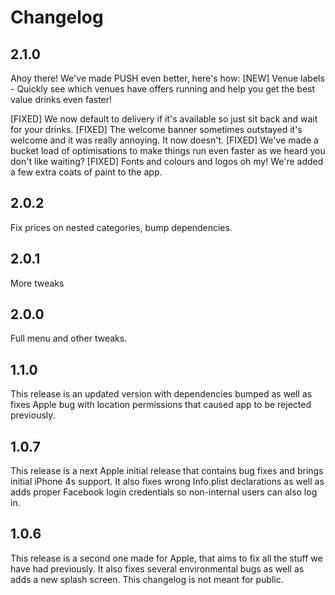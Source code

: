 Changelog
=========

## 2.1.0

Ahoy there! We've made PUSH even better, here's how:
[NEW] Venue labels - Quickly see which venues have offers running and help you get the best value drinks even faster!

[FIXED] We now default to delivery if it's available so just sit back and wait for your drinks.
[FIXED] The welcome banner sometimes outstayed it's welcome and it was really annoying. It now doesn't.
[FIXED] We've made a bucket load of optimisations to make things run even faster as we heard you don't like waiting?
[FIXED] Fonts and colours and logos oh my! We're added a few extra coats of paint to the app.

## 2.0.2

Fix prices on nested categories, bump dependencies.

## 2.0.1

More tweaks

## 2.0.0

Full menu and other tweaks.

## 1.1.0

This release is an updated version with dependencies bumped as well as fixes Apple bug with location permissions
that caused app to be rejected previously.

## 1.0.7

This release is a next Apple initial release that contains bug fixes and brings initial iPhone 4s support. It also fixes wrong Info.plist declarations as well as adds proper Facebook login credentials so non-internal users can also log in.

## 1.0.6

This release is a second one made for Apple, that aims to fix all the stuff we have had previously. It also fixes several environmental bugs as well as adds a new splash screen.
This changelog is not meant for public.
